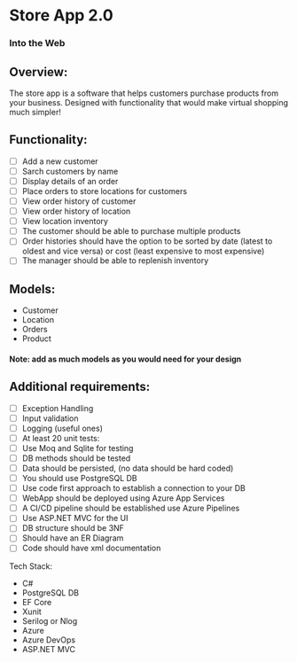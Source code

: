 # Store App 2.0
### Into the Web

## Overview:
The store app is a software that helps customers purchase products from your business. Designed with functionality that would make virtual shopping much simpler!

## Functionality:
 - [ ] Add a new customer
 - [ ] Sarch customers by name
 - [ ] Display details of an order
 - [ ] Place orders to store locations for customers
 - [ ] View order history of customer
 - [ ] View order history of location
 - [ ] View location inventory
 - [ ] The customer should be able to purchase multiple products
 - [ ] Order histories should have the option to be sorted by date (latest to oldest and vice versa) or cost (least expensive to most expensive)
 - [ ] The manager should be able to replenish inventory

## Models:
* Customer
* Location
* Orders
* Product
#### Note: add as much models as you would need for your design

## Additional requirements:
 - [ ] Exception Handling
 - [ ] Input validation
 - [ ] Logging (useful ones)
 - [ ] At least 20 unit tests:
 - [ ] Use Moq and Sqlite for testing
 - [ ] DB methods should be tested
 - [ ] Data should be persisted, (no data should be hard coded)
 - [ ] You should use PostgreSQL DB
 - [ ] Use code first approach to establish a connection to your DB
 - [ ] WebApp should be deployed using Azure App Services
 - [ ] A CI/CD pipeline should be established use Azure Pipelines
 - [ ] Use ASP.NET MVC for the UI
 - [ ] DB structure should be 3NF
 - [ ] Should have an ER Diagram
 - [ ] Code should have xml documentation

Tech Stack:
* C#
* PostgreSQL DB
* EF Core
* Xunit
* Serilog or Nlog
* Azure 
* Azure DevOps
* ASP.NET MVC

